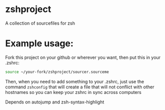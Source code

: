 # zshproject
A collection of sourcefiles for zsh

# Example usage:
Fork this project on your github or wherever you want, then put this in your .zshrc:
```sh
source ~/your-fork/zshproject/sourcer.sourceme
```

Then, when you need to add something to your .zshrc, just use the command `zshconfig` that will create a file that will not conflict with other hostnames so you can keep your zshrc in sync across computers

Depends on autojump and zsh-syntax-highlight
